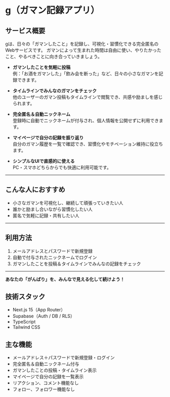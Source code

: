 # g（ガマン記録アプリ）

## サービス概要

gは、日々の「ガマンしたこと」を記録し、可視化・習慣化できる完全匿名のWebサービスです。
ガマンによって生まれた時間は自由に使い、やりたかったこと、やるべきことに向き合っていきましょう。

- **ガマンしたことを気軽に投稿**  
  例：「お酒をガマンした」「飲み会を断った」など、日々の小さなガマンを記録できます。

- **タイムラインでみんなのガマンをチェック**  
  他のユーザーのガマン投稿もタイムラインで閲覧でき、共感や励ましを感じられます。

- **完全匿名＆自動ニックネーム**  
  登録時に自動でニックネームが付与され、個人情報を公開せずに利用できます。

- **マイページで自分の記録を振り返り**  
  自分のガマン履歴を一覧で確認でき、習慣化やモチベーション維持に役立ちます。

- **シンプルなUIで直感的に使える**  
  PC・スマホどちらからでも快適に利用可能です。

---

## こんな人におすすめ

- 小さなガマンを可視化し、継続して頑張っていきたい人
- 誰かと励まし合いながら習慣化したい人
- 匿名で気軽に記録・共有したい人

---

## 利用方法

1. メールアドレスとパスワードで新規登録
2. 自動で付与されたニックネームでログイン
3. ガマンしたことを投稿＆タイムラインでみんなの記録をチェック

---

**あなたの「がんばり」を、みんなで見える化して続けよう！**

## 技術スタック

- Next.js 15（App Router）
- Supabase（Auth / DB / RLS）
- TypeScript
- Tailwind CSS

## 主な機能

- メールアドレス＋パスワードで新規登録・ログイン
- 完全匿名＆自動ニックネーム付与
- ガマンしたことの投稿・タイムライン表示
- マイページで自分の記録を一覧表示
- リアクション、コメント機能なし
- フォロー、フォロワー機能なし

